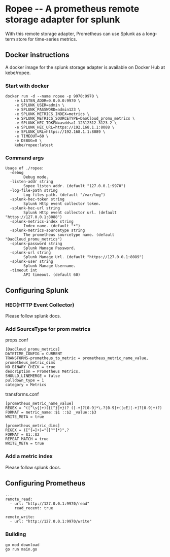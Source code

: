 # Ropee -- A prometheus remote storage adapter for splunk

With this remote storage adapter, Prometheus can use Splunk as a long-term store for time-series metrics.


## Docker instructions

A docker image for the splunk storage adapter is available on Docker Hub at kebe/ropee.

### Start with docker

```
docker run -d --name ropee -p 9970:9970 \
    -e LISTEN_ADDR=0.0.0.0:9970 \
    -e SPLUNK_USER=admin \
    -e SPLUNK_PASSWORD=admin123 \
    -e SPLUNK_METRICS_INDEX=metrics \
    -e SPLUNK_METRICS_SOURCETYPE=DaoCloud_promu_metrics \
    -e SPLUNK_HEC_TOKEN=asddsa1-12312312-3123-2 \
    -e SPLUNK_HEC_URL=https://192.168.1.1:8088 \
    -e SPLUNK_URL=https://192.168.1.1:8089 \
    -e TIMEOUT=60 \
    -e DEBUG=0 \
    kebe/ropee:latest
```

### Command args
```
Usage of ./ropee:
  -debug
    	Debug mode.
  -listen-addr string
    	Sopee listen addr. (default "127.0.0.1:9970")
  -log-file-path string
    	Log files path. (default "/var/log")
  -splunk-hec-token string
    	Splunk Http event collector token.
  -splunk-hec-url string
    	Splunk Http event collector url. (default "https://127.0.0.1:8088")
  -splunk-metrics-index string
    	Index name. (default "*")
  -splunk-metrics-sourcetype string
    	The prometheus sourcetype name. (default "DaoCloud_promu_metrics")
  -splunk-password string
    	Splunk Manage Password.
  -splunk-url string
    	Splunk Manage Url. (default "https://127.0.0.1:8089")
  -splunk-user string
    	Splunk Manage Username.
  -timeout int
    	API timeout. (default 60)
```

## Configuring Splunk

### HEC(HTTP Event Collector)
Please follow splunk docs.

### Add SourceType for prom metrics

props.conf

```
[DaoCloud_promu_metrics]
DATETIME_CONFIG = CURRENT
TRANSFORMS-prometheus_to_metric = prometheus_metric_name_value, prometheus_metric_dims
NO_BINARY_CHECK = true
description = Prometheus Metrics.
SHOULD_LINEMERGE = false
pulldown_type = 1
category = Metrics
```

transforms.conf
```
[prometheus_metric_name_value]
REGEX = ^([^\s{]+)({[^}]+})? ([-+]?[0-9]*\.?[0-9]+([eE][-+]?[0-9]+)?)
FORMAT = metric_name::$1 ::$2 _value::$3
WRITE_META = true

[prometheus_metric_dims]
REGEX = ([^{=]+)="([^"]*)",?
FORMAT = $1::$2
REPEAT_MATCH = true
WRITE_META = true
```

### Add a metric index
Please follow splunk docs.


## Configuring Prometheus

```
...
remote_read:
  - url: "http://127.0.0.1:9970/read"
    read_recent: true

remote_write:
  - url: "http://127.0.0.1:9970/write"

```

### Building

```
go mod download
go run main.go
```

